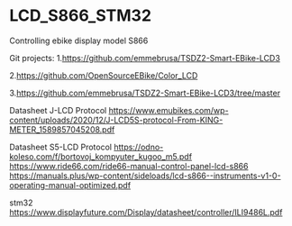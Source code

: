 # LCD_S866_STM32
Controlling ebike display model S866

Git projects:
1.https://github.com/emmebrusa/TSDZ2-Smart-EBike-LCD3

2.https://github.com/OpenSourceEBike/Color_LCD

3.https://github.com/emmebrusa/TSDZ2-Smart-EBike-LCD3/tree/master

Datasheet J-LCD Protocol
https://www.emubikes.com/wp-content/uploads/2020/12/J-LCD5S-protocol-From-KING-METER_1589857045208.pdf

Datasheet S5-LCD Protocol
https://odno-koleso.com/f/bortovoj_kompyuter_kugoo_m5.pdf
https://www.ride66.com/ride66-manual-control-panel-lcd-s866
https://manuals.plus/wp-content/sideloads/lcd-s866--instruments-v1-0-operating-manual-optimized.pdf

stm32
https://www.displayfuture.com/Display/datasheet/controller/ILI9486L.pdf

